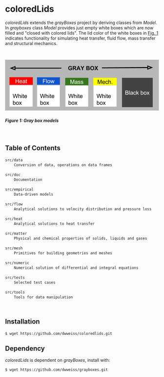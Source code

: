 # coloredLids

_coloredLids_ extends the _grayBoxes_ project by deriving classes from _Model_. In _grayboxes_ class _Model_ provides just empty white boxes which are now filled and "closed with colored lids". The lid color of the white boxes in [Fig. 1](#figure-1-gray-box-models) indicates functionality for simulating heat transfer, fluid flow, mass transfer and structural mechanics.

<br>

![](https://github.com/dwweiss/coloredlids/blob/master/doc/fig/colored_boxes_top.png)

##### Figure 1: Gray box models

<br>

## Table of Contents 

    src/data
        Conversion of data, operations on data frames
        
    src/doc
        Documentation
        
    src/empirical 
        Data-driven models
        
    src/flow 
        Analytical solutions to velocity distribution and pressure loss
        
    src/heat 
        Analytical solutions to heat transfer
        
    src/matter
        Physical and chemical properties of solids, liquids and gases
        
    src/mesh     
        Primitives for building geometries and meshes
        
    src/numeric 
        Numerical solution of differential and integral equations
        
    src/tests  
        Selected test cases
        
    src/tools
        Tools for data manipulation
        

## Installation

    $ wget https://github.com/dwweiss/coloredlids.git


## Dependency

_coloredLids_ is dependent on _grayBoxes_, install with:

    $ wget https://github.com/dwweiss/grayboxes.git
